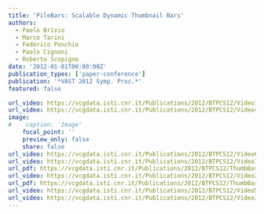 ```yaml
---
title: 'PileBars: Scalable Dynamic Thumbnail Bars'
authors:
  - Paolo Brivio
  - Marco Tarini
  - Federico Ponchio
  - Paolo Cignoni
  - Roberto Scopigno
date: '2012-01-01T00:00:00Z'
publication_types: ['paper-conference']
publication: '*VAST 2012 Symp. Proc.*'
featured: false

url_video: https://vcgdata.isti.cnr.it/Publications/2012/BTPCS12/Video1_Changing the focus by.avi
url_video: https://vcgdata.isti.cnr.it/Publications/2012/BTPCS12/Video4_pumpkins.avi
image:
#    caption: 'Image'
    focal_point: ''
    preview_only: false
    share: false
url_video: https://vcgdata.isti.cnr.it/Publications/2012/BTPCS12/Video6_browsing_large_dataset.avi
url_video: https://vcgdata.isti.cnr.it/Publications/2012/BTPCS12/Video7_tasks.avi
url_pdf: https://vcgdata.isti.cnr.it/Publications/2012/BTPCS12/ThumbBar_Appendix_final.pdf
url_video: https://vcgdata.isti.cnr.it/Publications/2012/BTPCS12/Video2_Changing semantic and ordering.avi
url_pdf: https://vcgdata.isti.cnr.it/Publications/2012/BTPCS12/ThumbBar_final.pdf
url_video: https://vcgdata.isti.cnr.it/Publications/2012/BTPCS12/Video5_Resize_Increase_slots.avi
url_video: https://vcgdata.isti.cnr.it/Publications/2012/BTPCS12/Video3_arch.avi
---
```

